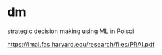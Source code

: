 # dm
strategic decision making using ML in Polsci

https://imai.fas.harvard.edu/research/files/PRAI.pdf

